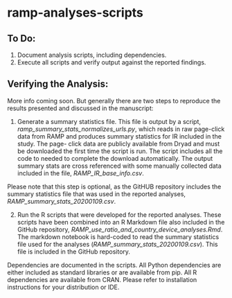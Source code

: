# ramp-analyses-scripts


## To Do:

1. Document analysis scripts, including dependencies.
1. Execute all scripts and verify output against the reported findings.

## Verifying the Analysis:

More info coming soon. But generally there are two steps to reproduce the results presented
and discussed in the manuscript:

1. Generate a summary statistics file. This file is output by a script, *ramp_summary_stats_normalizes_urls.py*, 
which reads in raw page-click data from RAMP and produces summary statistics for IR included in the study. The page-
click data are publicly available from Dryad and must be downloaded the first time the script is run. The script includes
all the code to needed to complete the download automatically. The output
summary stats are cross referenced with some manually collected data included in the file, *RAMP_IR_base_info.csv*. 

Please note that this step is optional, as the GitHUB repository includes the summary statistics file that was used in the
reported analyses, *RAMP_summary_stats_20200109.csv*.

2. Run the R scripts that were developed for the reported analyses. These scripts have been combined into an R Markdown
file also included in the GitHub repository, *RAMP_use_ratio_and_country_device_analyses.Rmd*. The markdown notebook is hard-coded to read the summary statistics file used for the analyses (*RAMP_summary_stats_20200109.csv*). This file is included in the GitHub repository.

Dependencies are documented in the scripts. All Python dependencies are either included as standard libraries or are available from pip. All R dependencies are available from CRAN. Please refer to installation instructions for your distribution or IDE.

